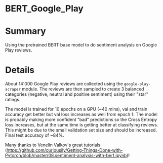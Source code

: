 # BERT_Google_Play

# Summary

Using the pretrained BERT base model to do sentiment analysis on Google Play reviews.

# Details

About 14'000 Google Play reviews are collected using the ```google-play-scraper``` module. The reviews are then sampled to create 3 balanced categories (negative, neutral and positive sentiment) using their "star" ratings.

The model is trained for 10 epochs on a GPU (~40 mins), val and train accuracy get better but val loss increases as well from epoch 1. The model is probably making more confident "bad" predictions so the Cross Entropy loss increases, but at the same time is getting better at classifying reviews. This might be due to the small validation set size and should be increased. Final test accuracy of ~84%.

Many thanks to Venelin Valkov's great tutorials (https://github.com/curiousily/Getting-Things-Done-with-Pytorch/blob/master/08.sentiment-analysis-with-bert.ipynb)!
